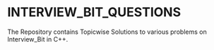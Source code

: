 # INTERVIEW_BIT_QUESTIONS
The Repository contains Topicwise Solutions to various problems on Interview_Bit in C++. 

